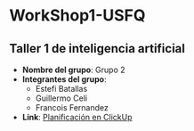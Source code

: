 # WorkShop1-USFQ
## Taller 1 de inteligencia artificial

- **Nombre del grupo**: Grupo 2
- **Integrantes del grupo**:
  * Estefi Batallas
  * Guillermo Celi
  * Francois Fernandez
- **Link**: [Planificación en ClickUp](https://app.clickup.com/xxxxxx)
